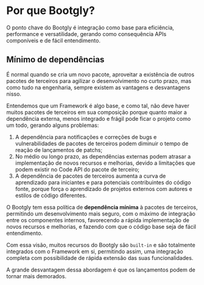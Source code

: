 # Por que Bootgly?

O ponto chave do Bootgly é integração como base para eficiência, performance e versatilidade, gerando como consequência APIs componíveis e de fácil entendimento.

## Mínimo de dependências

É normal quando se cria um novo pacote, aproveitar a existência de outros pacotes de terceiros para agilizar o desenvolvimento no curto prazo, mas como tudo na engenharia, sempre existem as vantagens e desvantagens nisso.

Entendemos que um Framework é algo base, e como tal, não deve haver muitos pacotes de terceiros em sua composição porque quanto maior a dependência externa, menos integrado e frágil pode ficar o projeto como um todo, gerando alguns problemas:

1. A dependência para notificações e correções de bugs e vulnerabilidades de pacotes de terceiros podem diminuir o tempo de reação de lançamentos de patchs;
2. No médio ou longo prazo, as dependências externas podem atrasar a implementação de novos recursos e melhorias, devido a limitações que podem existir no Code API do pacote de terceiro;
3. A dependência de pacotes de terceiros aumenta a curva de aprendizado para iniciantes e para potenciais contribuintes do código fonte, porque força o aprendizado de projetos externos com autores e estilos de código diferentes.

O Bootgly tem essa política de **dependência mínima** à pacotes de terceiros, permitindo um desenvolvimento mais seguro, com o máximo de integração entre os componentes internos, favorecendo a rápida implementação de novos recursos e melhorias, e fazendo com que o código base seja de fácil entendimento.

Com essa visão, muitos recursos do Bootgly são `built-in` e são totalmente integrados com o Framework em si, permitindo assim, uma integração completa com possibilidade de rápida extensão das suas funcionalidades.

A grande desvantagem dessa abordagem é que os lançamentos podem de tornar mais demorados.
